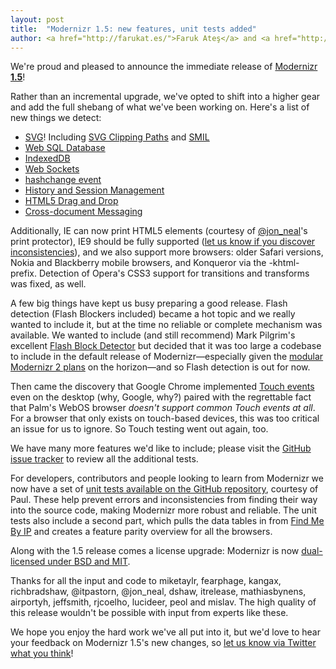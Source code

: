 ```yaml
---
layout: post
title:  "Modernizr 1.5: new features, unit tests added"
author: <a href="http://farukat.es/">Faruk Ateş</a> and <a href="http://paulirish.com/">Paul Irish</a>
---
```


We're proud and pleased to announce the immediate release of <a href="/">Modernizr **1.5**</a>!

Rather than an incremental upgrade, we've opted to shift into a higher gear and add the full shebang of what we've been working on. Here's a list of new things we detect:

 * <a target="_blank" href="http://www.w3.org/TR/SVG/">SVG</a>! Including <a target="_blank" href="http://www.w3.org/TR/SVG11/masking.html">SVG Clipping Paths</a> and <a target="_blank" href="http://www.w3.org/TR/REC-smil/">SMIL</a>
 * <a target="_blank" href="http://dev.w3.org/html5/webdatabase/">Web SQL Database</a>
 * <a href="http://www.w3.org/TR/IndexedDB/">IndexedDB</a>
 * <a target="_blank" href="http://dev.w3.org/html5/websockets/">Web Sockets</a>
 * <a target="_blank" href="http://dev.w3.org/html5/spec/history.html#event-hashchange">hashchange event</a>
 * <a target="_blank" href="http://www.w3.org/TR/2010/WD-html5-20100304/history.html">History and Session Management</a>
 * <a target="_blank" href="http://dev.w3.org/html5/spec/dnd.html#dnd">HTML5 Drag and Drop</a>
 * <a target="_blank" href="http://www.w3.org/TR/2010/WD-html5-20100304/comms.html#posting-messages">Cross-document Messaging</a>

 Additionally, IE can now print HTML5 elements (courtesy of <a target="_blank" href="http://twitter.com/jon_neal">@jon_neal</a>'s print protector), IE9 should be fully supported (<a target="_blank" href="http://twitter.com/?status=@Modernizr%20I%20found%20an%20IE9%20inconsistency">let us know if you discover inconsistencies</a>), and we also support more browsers: older Safari versions, Nokia and Blackberry mobile browsers, and Konqueror via the -khtml- prefix. Detection of Opera's CSS3 support for transitions and transforms was fixed, as well.

 A few big things have kept us busy preparing a good release. Flash detection (Flash Blockers included) became a hot topic and we really wanted to include it, but at the time no reliable or complete mechanism was available. We wanted to include (and still recommend) Mark Pilgrim's excellent <a target="_blank" href="https://github.com/diveintomark/flashblockdetector">Flash Block Detector</a> but decided that it was too large a codebase to include in the default release of Modernizr&mdash;especially given the <a target="_blank" href="http://www.modernizr.com/news/updates-on-modernizr-front">modular Modernizr 2 plans</a> on the horizon&mdash;and so Flash detection is out for now.

 Then came the discovery that Google Chrome implemented <a target="_blank" href="http://www.quirksmode.org/mobile/tableTouch.html">Touch events</a> even on the desktop (why, Google, why?) paired with the regrettable fact that Palm's WebOS browser _doesn't support common Touch events at all_. For a browser that only exists on touch-based devices, this was too critical an issue for us to ignore. So Touch testing went out again, too.

We have many more features we'd like to include; please visit the <a href="http://github.com/Modernizr/Modernizr/issues/#list">GitHub issue tracker</a> to review all the additional tests.

For developers, contributors and people looking to learn from Modernizr we now have a set of <a target="_blank" href="http://github.com/Modernizr/Modernizr/tree/master/test/">unit tests available on the GitHub repository</a>, courtesy of Paul. These help prevent errors and inconsistencies from finding their way into the source code, making Modernizr more robust and reliable. The unit tests also include a second part, which pulls the data tables in from <a target="_blank" href="http://findmebyip.com/">Find Me By IP</a> and creates a feature parity overview for all the browsers.

Along with the 1.5 release comes a license upgrade: Modernizr is now <a href="/license/">dual-licensed under BSD and MIT</a>.

Thanks for all the input and code to miketaylr, fearphage, kangax, richbradshaw, @itpastorn, @jon_neal, dshaw, itrelease, mathiasbynens, airportyh, jeffsmith, rjcoelho, lucideer, peol and mislav. The high quality of this release wouldn't be possible with input from experts like these.

We hope you enjoy the hard work we've all put into it, but we'd love to hear your feedback on Modernizr 1.5's new changes, so <a target="_blank" href="http://twitter.com/?status=@Modernizr%20I%20think%20the%201.5%20release%20is%20%E2%80%A6%20">let us know via Twitter what you think</a>!
